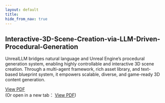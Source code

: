 ```yaml
---
layout: default
title: 
hide_from_nav: true
---
```


## Interactive-3D-Scene-Creation-via-LLM-Driven-Procedural-Generation
UnrealLLM bridges natural language and Unreal Engine’s procedural generation system, enabling highly controllable and interactive 3D scene creation. Through a multi-agent framework, rich asset library, and text-based blueprint system, it empowers scalable, diverse, and game-ready 3D content generation.

[View PDF](UnrealLLM_ACL_Version.pdf)  
  (Or open in a new tab：
<a href="UnrealLLM_ACL_Version.pdf" target="_blank">View PDF</a>)